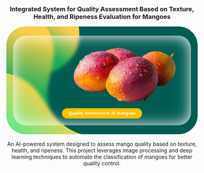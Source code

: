 <h3 align="center">Integrated System for Quality Assessment Based on Texture, Health, and Ripeness Evaluation for Mangoes</h3>

<p align="center">
  <img src="images/CreativeDesigns.png" alt="Project Image" width="900" style="border-radius: 50px;">
</p>

<p align="center">
  An AI-powered system designed to assess mango quality based on texture, health, and ripeness.  
  This project leverages image processing and deep learning techniques to automate the classification of mangoes for better quality control.
</p>
